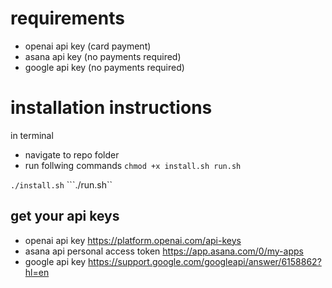 # requirements
- openai api key (card payment)
- asana api key (no payments required)
- google api key (no payments required)

# installation instructions
in terminal 

- navigate to repo folder
- run follwing commands
```chmod +x install.sh run.sh```

```./install.sh```
```./run.sh``

## get your api keys
- openai api key  https://platform.openai.com/api-keys 
- asana api personal access token https://app.asana.com/0/my-apps
- google api key https://support.google.com/googleapi/answer/6158862?hl=en